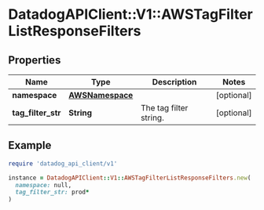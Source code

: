 # DatadogAPIClient::V1::AWSTagFilterListResponseFilters

## Properties

| Name | Type | Description | Notes |
| ---- | ---- | ----------- | ----- |
| **namespace** | [**AWSNamespace**](AWSNamespace.md) |  | [optional] |
| **tag_filter_str** | **String** | The tag filter string. | [optional] |

## Example

```ruby
require 'datadog_api_client/v1'

instance = DatadogAPIClient::V1::AWSTagFilterListResponseFilters.new(
  namespace: null,
  tag_filter_str: prod*
)
```

